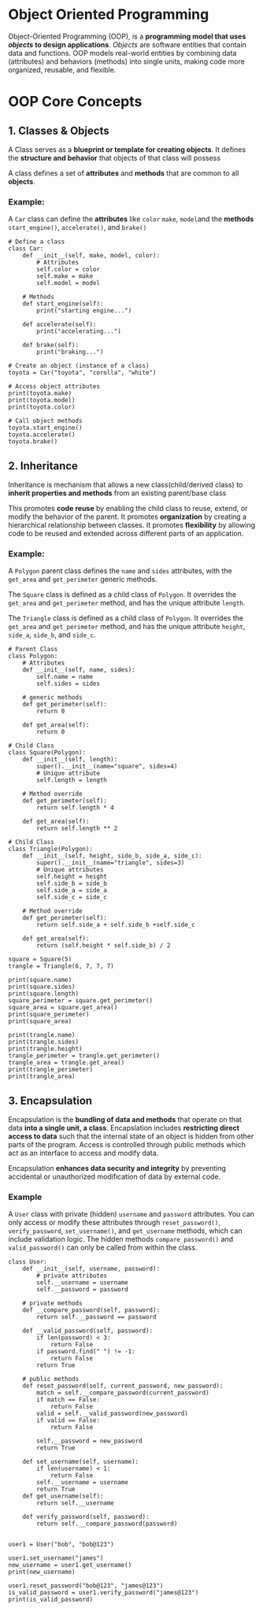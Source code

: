 # Object Oriented Programming

Object-Oriented Programming (OOP), is a **programming model that uses _objects_ to design applications**. _Objects_ are software entities that contain data and functions. OOP models real-world entities by combining data (attributes) and behaviors (methods) into single units, making code more organized, reusable, and flexible.

# OOP Core Concepts

## 1. Classes & Objects

A Class serves as a **blueprint or template for creating objects**. It defines the **structure and behavior** that objects of that class will possess

A class defines a set of **attributes** and **methods** that are common to all **objects**.

### Example:

A `Car` class can define the **attributes** like `color` `make`, `model`and the **methods** `start_engine()`, `accelerate()`, and `brake()`

```
# Define a class
class Car:
    def __init__(self, make, model, color):
        # Attributes
        self.color = color
        self.make = make
        self.model = model

    # Methods
    def start_engine(self):
        print("starting engine...")

    def accelerate(self):
        print("accelerating...")

    def brake(self):
        print("braking...")

# Create an object (instance of a class)
toyota = Car("toyota", "corolla", "white")

# Access object attributes
print(toyota.make)
print(toyota.model)
print(toyota.color)

# Call object methods
toyota.start_engine()
toyota.accelerate()
toyota.brake()
```

## 2. Inheritance

Inheritance is mechanism that allows a new class(child/derived class) to **inherit properties and methods** from an existing parent/base class

This promotes **code reuse** by enabling the child class to reuse, extend, or modify the behavior of the parent. It promotes **organization** by creating a hierarchical relationship between classes. It promotes **flexibility** by allowing code to be reused and extended across different parts of an application.

### Example:

A `Polygon` parent class defines the `name` and `sides` attributes, with the `get_area` and `get_perimeter` generic methods.

The `Square` class is defined as a child class of `Polygon`. It overrides the `get_area` and `get_perimeter` method, and has the unique attribute `length`.

The `Triangle` class is defined as a child class of `Polygon`. It overrides the `get_area` and `get_perimeter` method, and has the unique attribute `height`, `side_a`, `side_b`, and `side_c`.

```
# Parent Class
class Polygon:
    # Attributes
    def __init__(self, name, sides):
        self.name = name
        self.sides = sides

    # generic methods
    def get_perimeter(self):
        return 0

    def get_area(self):
        return 0

# Child Class
class Square(Polygon):
    def __init__(self, length):
        super().__init__(name="square", sides=4)
        # Unique attribute
        self.length = length

    # Method override
    def get_perimeter(self):
        return self.length * 4

    def get_area(self):
        return self.length ** 2

# Child Class
class Triangle(Polygon):
    def __init__(self, height, side_b, side_a, side_c):
        super().__init__(name="triangle", sides=3)
        # Unique attributes
        self.height = height
        self.side_b = side_b
        self.side_a = side_a
        self.side_c = side_c

    # Method override
    def get_perimeter(self):
        return self.side_a + self.side_b +self.side_c

    def get_area(self):
        return (self.height * self.side_b) / 2

square = Square(5)
trangle = Triangle(6, 7, 7, 7)

print(square.name)
print(square.sides)
print(square.length)
square_perimeter = square.get_perimeter()
square_area = square.get_area()
print(square_perimeter)
print(square_area)

print(trangle.name)
print(trangle.sides)
print(trangle.height)
trangle_perimeter = trangle.get_perimeter()
trangle_area = trangle.get_area()
print(trangle_perimeter)
print(trangle_area)
```

## 3. Encapsulation

Encapsulation is the **bundling of data and methods** that operate on that data **into a single unit, a class**. Encapslation includes **restricting direct access to data** such that the internal state of an object is hidden from other parts of the program. Access is controlled through public methods which act as an interface to access and modify data.

Encapsulation **enhances data security and integrity** by preventing accidental or unauthorized modification of data by external code.

### Example

A `User` class with private (hidden) `username` and `password` attributes. You can only access or modify these attributes through `reset_password()`, `verify_password`, `set_username()`, and `get_username` methods, which can include validation logic. The hidden methods `compare_password()` and `valid_password()` can only be called from within the class.

```
class User:
    def __init__(self, username, password):
        # private attributes
        self.__username = username
        self.__password = password

    # private methods
    def __compare_password(self, password):
        return self.__password == password

    def __valid_password(self, password):
        if len(password) < 3:
            return False
        if password.find(" ") != -1:
            return False
        return True

    # public methods
    def reset_password(self, current_password, new_password):
        match = self.__compare_password(current_password)
        if match == False:
            return False
        valid = self.__valid_password(new_password)
        if valid == False:
            return False

        self.__password = new_password
        return True

    def set_username(self, username):
        if len(username) < 1:
            return False
        self.__username = username
        return True
    def get_username(self):
        return self.__username

    def verify_password(self, password):
        return self.__compare_password(password)


user1 = User("bob", "bob@123")

user1.set_username("james")
new_username = user1.get_username()
print(new_username)

user1.reset_password("bob@123", "james@123")
is_valid_password = user1.verify_password("james@123")
print(is_valid_password)

```

